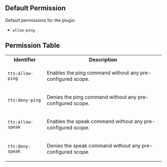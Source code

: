 ## Default Permission

Default permissions for the plugin

- `allow-ping`

## Permission Table

<table>
<tr>
<th>Identifier</th>
<th>Description</th>
</tr>


<tr>
<td>

`tts:allow-ping`

</td>
<td>

Enables the ping command without any pre-configured scope.

</td>
</tr>

<tr>
<td>

`tts:deny-ping`

</td>
<td>

Denies the ping command without any pre-configured scope.

</td>
</tr>

<tr>
<td>

`tts:allow-speak`

</td>
<td>

Enables the speak command without any pre-configured scope.

</td>
</tr>

<tr>
<td>

`tts:deny-speak`

</td>
<td>

Denies the speak command without any pre-configured scope.

</td>
</tr>
</table>
